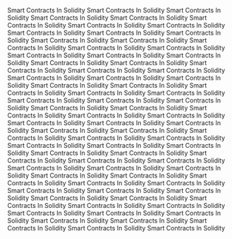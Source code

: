 
Smart Contracts In Solidity
Smart Contracts In Solidity
Smart Contracts In Solidity
Smart Contracts In Solidity
Smart Contracts In Solidity
Smart Contracts In Solidity
Smart Contracts In Solidity
Smart Contracts In Solidity
Smart Contracts In Solidity
Smart Contracts In Solidity
Smart Contracts In Solidity
Smart Contracts In Solidity
Smart Contracts In Solidity
Smart Contracts In Solidity
Smart Contracts In Solidity
Smart Contracts In Solidity
Smart Contracts In Solidity
Smart Contracts In Solidity
Smart Contracts In Solidity
Smart Contracts In Solidity
Smart Contracts In Solidity
Smart Contracts In Solidity
Smart Contracts In Solidity
Smart Contracts In Solidity
Smart Contracts In Solidity
Smart Contracts In Solidity
Smart Contracts In Solidity
Smart Contracts In Solidity
Smart Contracts In Solidity
Smart Contracts In Solidity
Smart Contracts In Solidity
Smart Contracts In Solidity
Smart Contracts In Solidity
Smart Contracts In Solidity
Smart Contracts In Solidity
Smart Contracts In Solidity
Smart Contracts In Solidity
Smart Contracts In Solidity
Smart Contracts In Solidity
Smart Contracts In Solidity
Smart Contracts In Solidity
Smart Contracts In Solidity
Smart Contracts In Solidity
Smart Contracts In Solidity
Smart Contracts In Solidity
Smart Contracts In Solidity
Smart Contracts In Solidity
Smart Contracts In Solidity
Smart Contracts In Solidity
Smart Contracts In Solidity
Smart Contracts In Solidity
Smart Contracts In Solidity
Smart Contracts In Solidity
Smart Contracts In Solidity
Smart Contracts In Solidity
Smart Contracts In Solidity
Smart Contracts In Solidity
Smart Contracts In Solidity
Smart Contracts In Solidity
Smart Contracts In Solidity
Smart Contracts In Solidity
Smart Contracts In Solidity
Smart Contracts In Solidity
Smart Contracts In Solidity
Smart Contracts In Solidity
Smart Contracts In Solidity
Smart Contracts In Solidity
Smart Contracts In Solidity
Smart Contracts In Solidity
Smart Contracts In Solidity
Smart Contracts In Solidity
Smart Contracts In Solidity
Smart Contracts In Solidity
Smart Contracts In Solidity
Smart Contracts In Solidity
Smart Contracts In Solidity
Smart Contracts In Solidity
Smart Contracts In Solidity
Smart Contracts In Solidity
Smart Contracts In Solidity
